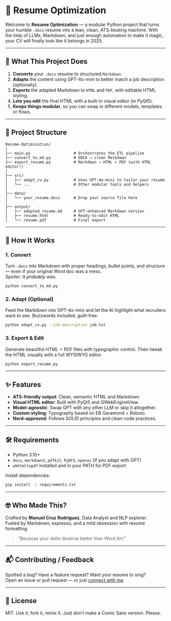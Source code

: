 # 📄 Resume Optimization

Welcome to **Resume Optimization** — a modular Python project that turns your humble `.docx` resume into a lean, clean, ATS-beating machine. With the help of LLMs, Markdown, and just enough automation to make it magic, your CV will finally look like it belongs in 2025.

---

## 🚀 What This Project Does

1. **Converts** your `.docx` resume to structured `Markdown`.
2. **Adapts** the content using GPT-4o-mini to better match a job description (optionally).
3. **Exports** the adapted Markdown to `HTML` and `PDF`, with editable HTML styling.
4. **Lets you edit** the final HTML with a built-in visual editor (in PyQt5).
5. **Keeps things modular**, so you can swap in different models, templates or flows.

---

## 🧱 Project Structure

```
Resume-Optimization/
│
├── main.py                   # Orchestrates the ETL pipeline
├── convert_to_md.py          # DOCX → clean Markdown
├── export_resume.py          # Markdown → HTML + PDF (with HTML editor!)
│
├── src/
│   ├── adapt_cv.py           # Uses GPT-4o-mini to tailor your resume
│   └── ...                   # Other modular tools and helpers
│
├── data/
│   └── your_resume.docx      # Drop your source file here
│
├── output/
│   ├── adapted_resume.md     # GPT-enhanced Markdown version
│   ├── resume.html           # Ready-to-edit HTML
│   └── resume.pdf            # Final export
```

---

## 🤖 How It Works

### 1. Convert
Turn `.docx` into Markdown with proper headings, bullet points, and structure — even if your original Word doc was a mess.  
*Spoiler: It probably was.*

```bash
python convert_to_md.py
```

### 2. Adapt (Optional)
Feed the Markdown into GPT-4o-mini and let the AI highlight what recruiters want to see. Buzzwords included, guilt-free.

```bash
python adapt_cv.py --job-description job.txt
```

### 3. Export & Edit
Generate beautiful HTML + PDF files with typographic control. Then tweak the HTML visually with a full WYSIWYG editor.

```bash
python export_resume.py
```

---

## ✨ Features

- **ATS-friendly output**: Clean, semantic HTML and Markdown.
- **Visual HTML editor**: Built with PyQt5 and QWebEngineView.
- **Model-agnostic**: Swap GPT with any other LLM or skip it altogether.
- **Custom styling**: Typography based on EB Garamond + Roboto.
- **Nerd-approved**: Follows SOLID principles and clean code practices.

---

## 🛠 Requirements

- Python 3.10+
- `docx`, `markdown2`, `pdfkit`, `PyQt5`, `openai` (if you adapt with GPT)
- `wkhtmltopdf` installed and in your PATH for PDF export

Install dependencies:

```bash
pip install -r requirements.txt
```

---

## 🤓 Who Made This?

Crafted by **Manuel Cruz Rodríguez**, Data Analyst and NLP explorer.  
Fueled by Markdown, espresso, and a mild obsession with resume formatting.

> "Because your skills deserve better than Word Art."

---

## 📬 Contributing / Feedback

Spotted a bug? Have a feature request? Want your resume to sing?  
Open an issue or pull request — or just [connect with me](https://linkedin.com/in/mcruzrodriguez).

---

## 📘 License

MIT. Use it, fork it, remix it. Just don’t make a Comic Sans version. Please.